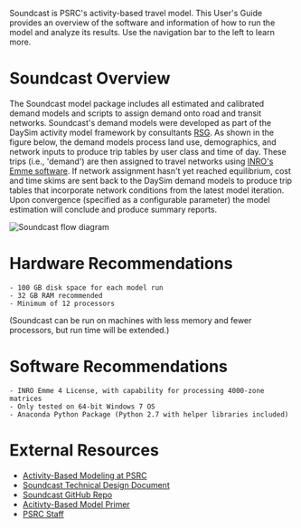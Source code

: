 Soundcast is PSRC's activity-based travel model. This User's Guide provides an overview of the software and information of how to run the model and analyze its results. Use the navigation bar to the left to learn more. 

# Soundcast Overview

The Soundcast model package includes all estimated and calibrated demand models and scripts to assign demand onto road and transit networks. Soundcast's demand models were developed as part of the DaySim activity model framework by consultants [RSG](http://www.rsginc.com/). As shown in the figure below, the demand models process land use, demographics, and network inputs to produce trip tables by user class and time of day. These trips (i.e., 'demand') are then assigned to travel networks using [INRO's Emme software](http://www.inrosoftware.com/). If network assignment hasn't yet reached equilibrium, cost and time skims are sent back to the DaySim demand models to produce trip tables that incorporate network conditions from the latest model iteration. Upon convergence (specified as a configurable parameter) the model estimation will conclude and produce summary reports.

![Soundcast flow diagram](http://i61.tinypic.com/2u5xjwn.jpg)

# Hardware Recommendations
	- 100 GB disk space for each model run
	- 32 GB RAM recommended
	- Minimum of 12 processors

(Soundcast can be run on machines with less memory and fewer processors, but run time will be extended.)

# Software Recommendations
	- INRO Emme 4 License, with capability for processing 4000-zone matrices
	- Only tested on 64-bit Windows 7 OS
	- Anaconda Python Package (Python 2.7 with helper libraries included)

# External Resources

- [Activity-Based Modeling at PSRC](http://www.psrc.org/data/models/abmodel/)
- [Soundcast Technical Design Document]()
- [Soundcast GitHub Repo](https://github.com/psrc/soundcast)
- [Acitivty-Based Model Primer](http://onlinepubs.trb.org/onlinepubs/shrp2/SHRP2_C46.pdf)
- [PSRC Staff](http://www.psrc.org/about/contact/staff-roster/)